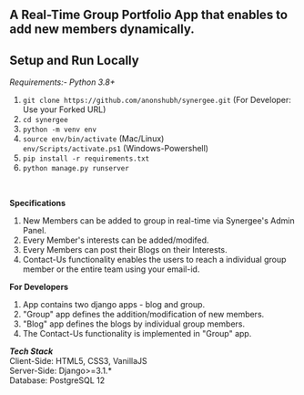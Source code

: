 ## A Real-Time Group Portfolio App that enables to add new members dynamically.

**Setup and Run Locally**
---
*Requirements:- Python 3.8+*<br>
1) `git clone https://github.com/anonshubh/synergee.git`
(For Developer: Use your Forked URL) 
2) `cd synergee`
3) `python -m venv env`
4) `source env/bin/activate` (Mac/Linux)<br>
   `env/Scripts/activate.ps1` (Windows-Powershell)
5) `pip install -r requirements.txt`
6) `python manage.py runserver`

<br>

**Specifications**
<br>
1) New Members can be added to group in real-time via Synergee's Admin Panel. <br>
2) Every Member's interests can be added/modifed. <br>
3) Every Members can post their Blogs on their Interests. <br>
4) Contact-Us functionality enables the users to reach a individual group member or the entire team using your email-id.<br>

**For Developers**
<br>
1) App contains two django apps - blog and group. <br>
2) "Group" app defines the addition/modification of new members. <br>
3) "Blog" app defines the blogs by individual group members. <br>
4) The Contact-Us functionality is implemented in "Group" app. <br>

***Tech Stack***
<br>
Client-Side: HTML5, CSS3, VanillaJS <br>
Server-Side: Django>=3.1.* <br>
Database: PostgreSQL 12 <br>
